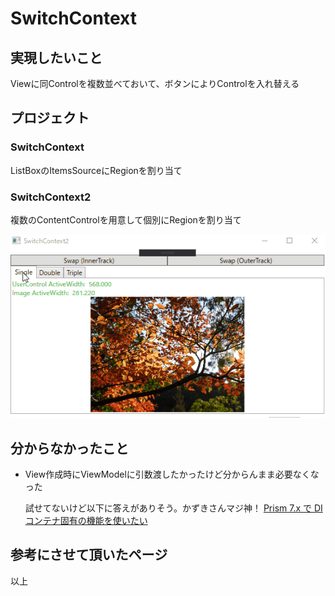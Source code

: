 # SwitchContext

## 実現したいこと
Viewに同Controlを複数並べておいて、ボタンによりControlを入れ替える

## プロジェクト

### SwitchContext
ListBoxのItemsSourceにRegionを割り当て

### SwitchContext2
複数のContentControlを用意して個別にRegionを割り当て

![Sample](https://github.com/hsytkm/ImageCompareViewer/blob/master/05_SwitchContext/SwitchContext2/capture.gif)

## 分からなかったこと
- View作成時にViewModelに引数渡したかったけど分からんまま必要なくなった

	試せてないけど以下に答えがありそう。かずきさんマジ神！
	[Prism 7.x で DI コンテナ固有の機能を使いたい](https://blog.okazuki.jp/entry/2019/02/05/094546)

## 参考にさせて頂いたページ

以上